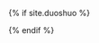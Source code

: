 {% if site.duoshuo %}
	<!--data-thread-key是某个文章的唯一标记，可以使用{{ page.url }}-->
        <!--<div class="ds-thread" data-thread-key="{{ page.id }}" data-url="{{ page.url }}" data-title="{{ page.title }}"></div> -->
	<div class="ds-thread"></div>
	<script type="text/javascript">
	var duoshuoQuery = {short_name:"{{ site.duoshuo }}"};
	(function() {
		var ds = document.createElement('script');
		ds.type = 'text/javascript';ds.async = true;
		ds.src = 'http://static.duoshuo.com/embed.js';
		ds.charset = 'UTF-8';
		(document.getElementsByTagName('head')[0] 
		|| document.getElementsByTagName('body')[0]).appendChild(ds);
	})();
	</script>
{% endif %}
